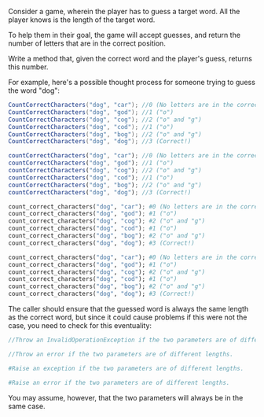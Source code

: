 Consider a game, wherein the player has to guess a target word. All the player knows is the length of the target word.

To help them in their goal, the game will accept guesses, and return the number of letters that are in the correct position.

Write a method that, given the correct word and the player's guess, returns this number.

For example, here's a possible thought process for someone trying to guess the word "dog":

```cs
CountCorrectCharacters("dog", "car"); //0 (No letters are in the correct position)
CountCorrectCharacters("dog", "god"); //1 ("o")
CountCorrectCharacters("dog", "cog"); //2 ("o" and "g")
CountCorrectCharacters("dog", "cod"); //1 ("o")
CountCorrectCharacters("dog", "bog"); //2 ("o" and "g")
CountCorrectCharacters("dog", "dog"); //3 (Correct!)
```
```javascript
countCorrectCharacters("dog", "car"); //0 (No letters are in the correct position)
countCorrectCharacters("dog", "god"); //1 ("o")
countCorrectCharacters("dog", "cog"); //2 ("o" and "g")
countCorrectCharacters("dog", "cod"); //1 ("o")
countCorrectCharacters("dog", "bog"); //2 ("o" and "g")
countCorrectCharacters("dog", "dog"); //3 (Correct!)
```
```python
count_correct_characters("dog", "car"); #0 (No letters are in the correct position)
count_correct_characters("dog", "god"); #1 ("o")
count_correct_characters("dog", "cog"); #2 ("o" and "g")
count_correct_characters("dog", "cod"); #1 ("o")
count_correct_characters("dog", "bog"); #2 ("o" and "g")
count_correct_characters("dog", "dog"); #3 (Correct!)
```
```ruby
count_correct_characters("dog", "car"); #0 (No letters are in the correct position)
count_correct_characters("dog", "god"); #1 ("o")
count_correct_characters("dog", "cog"); #2 ("o" and "g")
count_correct_characters("dog", "cod"); #1 ("o")
count_correct_characters("dog", "bog"); #2 ("o" and "g")
count_correct_characters("dog", "dog"); #3 (Correct!)
```

The caller should ensure that the guessed word is always the same length as the correct word, but since it could cause problems if this were not the case, you need to check for this eventuality:

```cs
//Throw an InvalidOperationException if the two parameters are of different lengths.
```
```javascript
//Throw an error if the two parameters are of different lengths.
```
```python
#Raise an exception if the two parameters are of different lengths.
```
```ruby
#Raise an error if the two parameters are of different lengths.
```

You may assume, however, that the two parameters will always be in the same case.